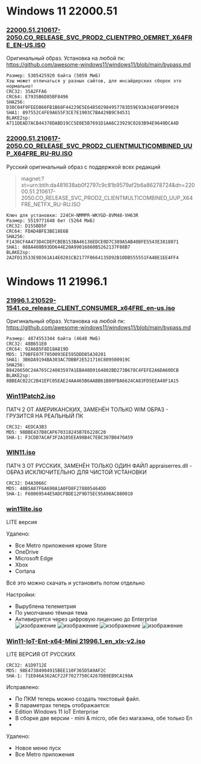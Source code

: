 # Windows 11 22000.51
### [22000.51.210617-2050.CO_RELEASE_SVC_PROD2_CLIENTPRO_OEMRET_X64FRE_EN-US.ISO](https://drive.google.com/drive/folders/19bR7Ayz6XJyeJ86y-Xs_OeSXrcv_Pcoo?usp=sharing)
Оригинальный образ. Установка на любой пк: https://github.com/awesome-windows11/windows11/blob/main/bypass.md
```
Размер: 5305425920 байта (5059 МиБ)
Хэш может отличаться у разных сайтов, для инсайдерских сборок это нормально!
CRC32: 35A2FFA6
CRC64: E7935B6D85BF8496
SHA256: D30C04F9FEED866FB1B68F44229E5E648502984957783D59E93A34E0F9F09029
SHA1: 897552C4FE9A655F3CE7E1903C7BA429B9C94531
BLAKE2sp: A711DEAD7ACB44378DABD19CC5E0E5B7691D1AA6C23929C0283B94E9640DCA4D
```
### [22000.51.210617-2050.CO_RELEASE_SVC_PROD2_CLIENTMULTICOMBINED_UUP_X64FRE_RU-RU.ISO](hhttps://1drv.ms/f/s!AhusSLWjGpTDc_vNnLrN21TjXc0)
Русский оригинальный образ с поддержкой всех редакций

> magnet:?xt=urn:btih:da481638ab0f2797c9c81b9579af2b6a86278724&dn=22000.51.210617-2050.CO_RELEASE_SVC_PROD2_CLIENTMULTICOMBINED_UUP_X64FRE_NETFX_RU-RU.ISO

```
Ключ для установки: 224CH-NMMPR-WKYGD-8VM48-VH63R
Размер: 5519771648 бит (5264 МиБ) 
CRC32: D155BD5F 
CRC64: FDAD4BFE3BE18E6B 
SHA256: F1436CF4A473D4CDEFCBEB153BA46136EDCE0D7C389A5AB40BFE5543E3818071 
SHA1: 088A408B93DD644E20A99016860B5262137F88B7 
BLAKE2sp: 2A2FD13533E9D361A14E0201CB2177F0664135D92B10DB555551FA4BE1EE4FF4 
```
# Windows 11 21996.1
### [21996.1.210529-1541.co_release_CLIENT_CONSUMER_x64FRE_en-us.iso](https://yandex.ru/search/?text=3B6DA9194BA303AC7DBBF2E521716C809500919C&lr=213)
Оригинальный образ. Установка на любой пк: https://github.com/awesome-windows11/windows11/blob/main/bypass.md
<br>
```
Размер: 4874553344 байта (4648 МиБ)
CRC32: 48B651E0
CRC64: 92A6B5F8D18A819D
MD5: 179BFE07F7050093EE595DDD85A30201
SHA1: 3B6DA9194BA303AC7DBBF2E521716C809500919C
SHA256: B8426650C24A765C24083597A1EBA48D9164802BD273B678C4FEFE2A6DA60DCB
BLAKE2sp: 8BBEAC022C2B41EFC05EAE24AA465B6AABB61B80FBA6624CA83FD5EEA48F1A15
```
### [Win11Patch2.iso](https://drive.google.com/file/d/1n8b4SR2pmLSm5Ppqe51U7SOVkrYLvmoS/view)
ПАТЧ 2 ОТ АМЕРИКАНСКИХ, ЗАМЕНЁН ТОЛЬКО WIM ОБРАЗ  - ГРУЗИТСЯ НА РЕАЛЬНЫЙ ПК
```
CRC32: 4EDCA3B3
MD5: 98BBE437B8CAF670318245B7E6228C20
SHA-1: F3CDB7ACAF3F2A105EEA98B4C7EBC307B0470A59
```
### [WIN11.iso](https://drive.google.com/file/d/135NL5hZD-5DTWDXTCgBkcxE-U6MWyLnr/view)
ПАТЧ 3 ОТ РУССКИХ, ЗАМЕНЁН ТОЛЬКО ОДИН ФАЙЛ appraiserres.dll - ОБРАЗ ИСКЛЮЧИТЕЛЬНО ДЛЯ ЧИСТОЙ УСТАНОВКИ
```
CRC32: D4A3066C
MD5: 48B5A87F6A690A1A0FD8F278805464DD
SHA-1: F68069544E5ADCFBDE12F9D75EC95A98AC880010
```
### [win11lite.iso](https://disk.yandex.ru/d/k1oLGE9wvvSvsg)
LITE версия


Удалено:

- Все Metro приложения кроме Store
- OneDrive
- Microsoft Edge
- Xbox
- Cortana

Всё это можно скачать и установить потом отдельно

Настройки:

- Вырублена телеметрия
- По умолчанию тёмная тема
- Активируется через цифровую лицензию до Enterprise
![изображение](https://user-images.githubusercontent.com/86190960/122674741-285c9380-d1df-11eb-8004-3998ec9e7631.png)
![изображение](https://user-images.githubusercontent.com/86190960/122674747-2f83a180-d1df-11eb-99f5-44cdd86b823d.png)
![изображение](https://user-images.githubusercontent.com/86190960/122674756-3d392700-d1df-11eb-9943-6649d0c15b82.png)
![изображение](https://user-images.githubusercontent.com/86190960/122674766-44f8cb80-d1df-11eb-8127-bf53f70ea34b.png)
 

### [Win11-IoT-Ent-x64-Mini 21996.1_en_xlx-v2.iso](https://disk.yandex.ru/d/jGImk2A0VZMJkg)
LITE ВЕРСИЯ ОТ РУССКИХ
```
CRC32: A1D9712E
MD5: 98E47384904915BEE110F365D5A9AF2C
SHA-1: 71E046A362ACF22F7027750C4267DB9EB9CA198A
```

Исправлено:
- По ПКМ теперь можно создать текстовый файл.
- В параметрах теперь отображается:
- Edition Windows 11 IoT Enterprise
- В сборке две версии - mini & micro, обе без магазина, обе только En
- 
Удалено:
- Новое меню пуск
- Все Metro приложения
